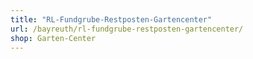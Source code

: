 ```yaml
---
title: "RL-Fundgrube-Restposten-Gartencenter"
url: /bayreuth/rl-fundgrube-restposten-gartencenter/
shop: Garten-Center
---
```

